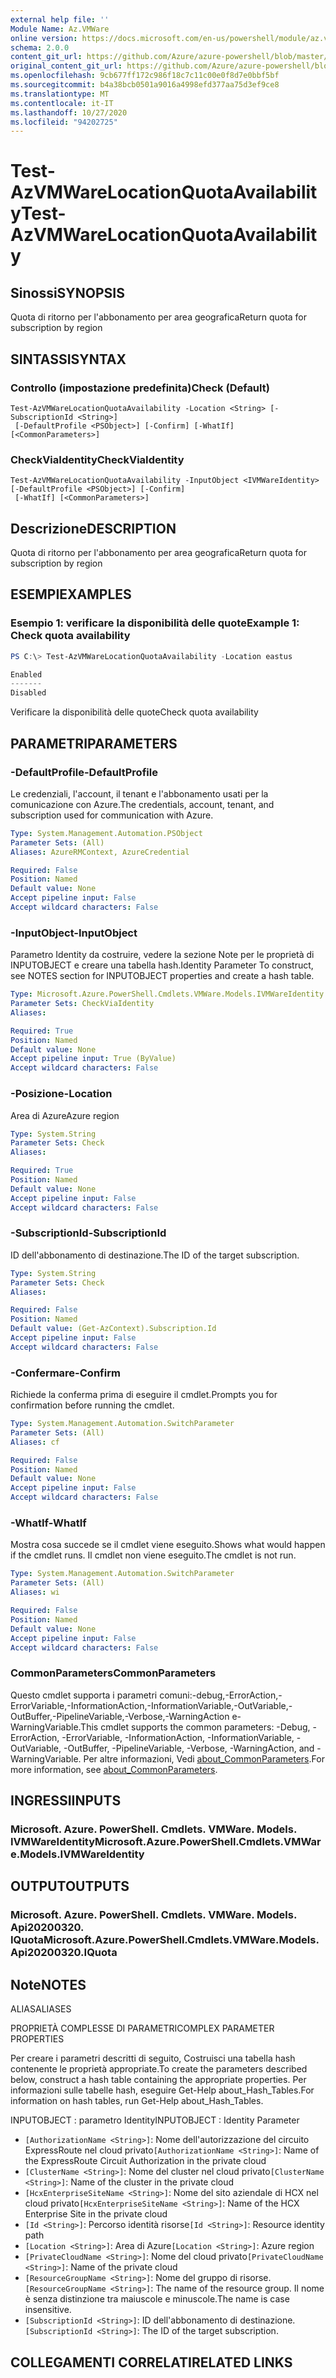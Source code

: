```yaml
---
external help file: ''
Module Name: Az.VMWare
online version: https://docs.microsoft.com/en-us/powershell/module/az.vmware/test-azvmwarelocationquotaavailability
schema: 2.0.0
content_git_url: https://github.com/Azure/azure-powershell/blob/master/src/VMWare/help/Test-AzVMWareLocationQuotaAvailability.md
original_content_git_url: https://github.com/Azure/azure-powershell/blob/master/src/VMWare/help/Test-AzVMWareLocationQuotaAvailability.md
ms.openlocfilehash: 9cb677ff172c986f18c7c11c00e0f8d7e0bbf5bf
ms.sourcegitcommit: b4a38bcb0501a9016a4998efd377aa75d3ef9ce8
ms.translationtype: MT
ms.contentlocale: it-IT
ms.lasthandoff: 10/27/2020
ms.locfileid: "94202725"
---
```

# <span data-ttu-id="d6d6a-101">Test-AzVMWareLocationQuotaAvailability</span><span class="sxs-lookup"><span data-stu-id="d6d6a-101">Test-AzVMWareLocationQuotaAvailability</span></span>

## <span data-ttu-id="d6d6a-102">Sinossi</span><span class="sxs-lookup"><span data-stu-id="d6d6a-102">SYNOPSIS</span></span>
<span data-ttu-id="d6d6a-103">Quota di ritorno per l'abbonamento per area geografica</span><span class="sxs-lookup"><span data-stu-id="d6d6a-103">Return quota for subscription by region</span></span>

## <span data-ttu-id="d6d6a-104">SINTASSI</span><span class="sxs-lookup"><span data-stu-id="d6d6a-104">SYNTAX</span></span>

### <span data-ttu-id="d6d6a-105">Controllo (impostazione predefinita)</span><span class="sxs-lookup"><span data-stu-id="d6d6a-105">Check (Default)</span></span>
```
Test-AzVMWareLocationQuotaAvailability -Location <String> [-SubscriptionId <String>]
 [-DefaultProfile <PSObject>] [-Confirm] [-WhatIf] [<CommonParameters>]
```

### <span data-ttu-id="d6d6a-106">CheckViaIdentity</span><span class="sxs-lookup"><span data-stu-id="d6d6a-106">CheckViaIdentity</span></span>
```
Test-AzVMWareLocationQuotaAvailability -InputObject <IVMWareIdentity> [-DefaultProfile <PSObject>] [-Confirm]
 [-WhatIf] [<CommonParameters>]
```

## <span data-ttu-id="d6d6a-107">Descrizione</span><span class="sxs-lookup"><span data-stu-id="d6d6a-107">DESCRIPTION</span></span>
<span data-ttu-id="d6d6a-108">Quota di ritorno per l'abbonamento per area geografica</span><span class="sxs-lookup"><span data-stu-id="d6d6a-108">Return quota for subscription by region</span></span>

## <span data-ttu-id="d6d6a-109">ESEMPI</span><span class="sxs-lookup"><span data-stu-id="d6d6a-109">EXAMPLES</span></span>

### <span data-ttu-id="d6d6a-110">Esempio 1: verificare la disponibilità delle quote</span><span class="sxs-lookup"><span data-stu-id="d6d6a-110">Example 1: Check quota availability</span></span>
```powershell
PS C:\> Test-AzVMWareLocationQuotaAvailability -Location eastus

Enabled
-------
Disabled
```

<span data-ttu-id="d6d6a-111">Verificare la disponibilità delle quote</span><span class="sxs-lookup"><span data-stu-id="d6d6a-111">Check quota availability</span></span>

## <span data-ttu-id="d6d6a-112">PARAMETRI</span><span class="sxs-lookup"><span data-stu-id="d6d6a-112">PARAMETERS</span></span>

### <span data-ttu-id="d6d6a-113">-DefaultProfile</span><span class="sxs-lookup"><span data-stu-id="d6d6a-113">-DefaultProfile</span></span>
<span data-ttu-id="d6d6a-114">Le credenziali, l'account, il tenant e l'abbonamento usati per la comunicazione con Azure.</span><span class="sxs-lookup"><span data-stu-id="d6d6a-114">The credentials, account, tenant, and subscription used for communication with Azure.</span></span>

```yaml
Type: System.Management.Automation.PSObject
Parameter Sets: (All)
Aliases: AzureRMContext, AzureCredential

Required: False
Position: Named
Default value: None
Accept pipeline input: False
Accept wildcard characters: False
```

### <span data-ttu-id="d6d6a-115">-InputObject</span><span class="sxs-lookup"><span data-stu-id="d6d6a-115">-InputObject</span></span>
<span data-ttu-id="d6d6a-116">Parametro Identity da costruire, vedere la sezione Note per le proprietà di INPUTOBJECT e creare una tabella hash.</span><span class="sxs-lookup"><span data-stu-id="d6d6a-116">Identity Parameter To construct, see NOTES section for INPUTOBJECT properties and create a hash table.</span></span>

```yaml
Type: Microsoft.Azure.PowerShell.Cmdlets.VMWare.Models.IVMWareIdentity
Parameter Sets: CheckViaIdentity
Aliases:

Required: True
Position: Named
Default value: None
Accept pipeline input: True (ByValue)
Accept wildcard characters: False
```

### <span data-ttu-id="d6d6a-117">-Posizione</span><span class="sxs-lookup"><span data-stu-id="d6d6a-117">-Location</span></span>
<span data-ttu-id="d6d6a-118">Area di Azure</span><span class="sxs-lookup"><span data-stu-id="d6d6a-118">Azure region</span></span>

```yaml
Type: System.String
Parameter Sets: Check
Aliases:

Required: True
Position: Named
Default value: None
Accept pipeline input: False
Accept wildcard characters: False
```

### <span data-ttu-id="d6d6a-119">-SubscriptionId</span><span class="sxs-lookup"><span data-stu-id="d6d6a-119">-SubscriptionId</span></span>
<span data-ttu-id="d6d6a-120">ID dell'abbonamento di destinazione.</span><span class="sxs-lookup"><span data-stu-id="d6d6a-120">The ID of the target subscription.</span></span>

```yaml
Type: System.String
Parameter Sets: Check
Aliases:

Required: False
Position: Named
Default value: (Get-AzContext).Subscription.Id
Accept pipeline input: False
Accept wildcard characters: False
```

### <span data-ttu-id="d6d6a-121">-Confermare</span><span class="sxs-lookup"><span data-stu-id="d6d6a-121">-Confirm</span></span>
<span data-ttu-id="d6d6a-122">Richiede la conferma prima di eseguire il cmdlet.</span><span class="sxs-lookup"><span data-stu-id="d6d6a-122">Prompts you for confirmation before running the cmdlet.</span></span>

```yaml
Type: System.Management.Automation.SwitchParameter
Parameter Sets: (All)
Aliases: cf

Required: False
Position: Named
Default value: None
Accept pipeline input: False
Accept wildcard characters: False
```

### <span data-ttu-id="d6d6a-123">-WhatIf</span><span class="sxs-lookup"><span data-stu-id="d6d6a-123">-WhatIf</span></span>
<span data-ttu-id="d6d6a-124">Mostra cosa succede se il cmdlet viene eseguito.</span><span class="sxs-lookup"><span data-stu-id="d6d6a-124">Shows what would happen if the cmdlet runs.</span></span>
<span data-ttu-id="d6d6a-125">Il cmdlet non viene eseguito.</span><span class="sxs-lookup"><span data-stu-id="d6d6a-125">The cmdlet is not run.</span></span>

```yaml
Type: System.Management.Automation.SwitchParameter
Parameter Sets: (All)
Aliases: wi

Required: False
Position: Named
Default value: None
Accept pipeline input: False
Accept wildcard characters: False
```

### <span data-ttu-id="d6d6a-126">CommonParameters</span><span class="sxs-lookup"><span data-stu-id="d6d6a-126">CommonParameters</span></span>
<span data-ttu-id="d6d6a-127">Questo cmdlet supporta i parametri comuni:-debug,-ErrorAction,-ErrorVariable,-InformationAction,-InformationVariable,-OutVariable,-OutBuffer,-PipelineVariable,-Verbose,-WarningAction e-WarningVariable.</span><span class="sxs-lookup"><span data-stu-id="d6d6a-127">This cmdlet supports the common parameters: -Debug, -ErrorAction, -ErrorVariable, -InformationAction, -InformationVariable, -OutVariable, -OutBuffer, -PipelineVariable, -Verbose, -WarningAction, and -WarningVariable.</span></span> <span data-ttu-id="d6d6a-128">Per altre informazioni, Vedi [about_CommonParameters](http://go.microsoft.com/fwlink/?LinkID=113216).</span><span class="sxs-lookup"><span data-stu-id="d6d6a-128">For more information, see [about_CommonParameters](http://go.microsoft.com/fwlink/?LinkID=113216).</span></span>

## <span data-ttu-id="d6d6a-129">INGRESSI</span><span class="sxs-lookup"><span data-stu-id="d6d6a-129">INPUTS</span></span>

### <span data-ttu-id="d6d6a-130">Microsoft. Azure. PowerShell. Cmdlets. VMWare. Models. IVMWareIdentity</span><span class="sxs-lookup"><span data-stu-id="d6d6a-130">Microsoft.Azure.PowerShell.Cmdlets.VMWare.Models.IVMWareIdentity</span></span>

## <span data-ttu-id="d6d6a-131">OUTPUT</span><span class="sxs-lookup"><span data-stu-id="d6d6a-131">OUTPUTS</span></span>

### <span data-ttu-id="d6d6a-132">Microsoft. Azure. PowerShell. Cmdlets. VMWare. Models. Api20200320. IQuota</span><span class="sxs-lookup"><span data-stu-id="d6d6a-132">Microsoft.Azure.PowerShell.Cmdlets.VMWare.Models.Api20200320.IQuota</span></span>

## <span data-ttu-id="d6d6a-133">Note</span><span class="sxs-lookup"><span data-stu-id="d6d6a-133">NOTES</span></span>

<span data-ttu-id="d6d6a-134">ALIAS</span><span class="sxs-lookup"><span data-stu-id="d6d6a-134">ALIASES</span></span>

<span data-ttu-id="d6d6a-135">PROPRIETÀ COMPLESSE DI PARAMETRI</span><span class="sxs-lookup"><span data-stu-id="d6d6a-135">COMPLEX PARAMETER PROPERTIES</span></span>

<span data-ttu-id="d6d6a-136">Per creare i parametri descritti di seguito, Costruisci una tabella hash contenente le proprietà appropriate.</span><span class="sxs-lookup"><span data-stu-id="d6d6a-136">To create the parameters described below, construct a hash table containing the appropriate properties.</span></span> <span data-ttu-id="d6d6a-137">Per informazioni sulle tabelle hash, eseguire Get-Help about_Hash_Tables.</span><span class="sxs-lookup"><span data-stu-id="d6d6a-137">For information on hash tables, run Get-Help about_Hash_Tables.</span></span>


<span data-ttu-id="d6d6a-138">INPUTOBJECT <IVMWareIdentity> : parametro Identity</span><span class="sxs-lookup"><span data-stu-id="d6d6a-138">INPUTOBJECT <IVMWareIdentity>: Identity Parameter</span></span>
  - <span data-ttu-id="d6d6a-139">`[AuthorizationName <String>]`: Nome dell'autorizzazione del circuito ExpressRoute nel cloud privato</span><span class="sxs-lookup"><span data-stu-id="d6d6a-139">`[AuthorizationName <String>]`: Name of the ExpressRoute Circuit Authorization in the private cloud</span></span>
  - <span data-ttu-id="d6d6a-140">`[ClusterName <String>]`: Nome del cluster nel cloud privato</span><span class="sxs-lookup"><span data-stu-id="d6d6a-140">`[ClusterName <String>]`: Name of the cluster in the private cloud</span></span>
  - <span data-ttu-id="d6d6a-141">`[HcxEnterpriseSiteName <String>]`: Nome del sito aziendale di HCX nel cloud privato</span><span class="sxs-lookup"><span data-stu-id="d6d6a-141">`[HcxEnterpriseSiteName <String>]`: Name of the HCX Enterprise Site in the private cloud</span></span>
  - <span data-ttu-id="d6d6a-142">`[Id <String>]`: Percorso identità risorse</span><span class="sxs-lookup"><span data-stu-id="d6d6a-142">`[Id <String>]`: Resource identity path</span></span>
  - <span data-ttu-id="d6d6a-143">`[Location <String>]`: Area di Azure</span><span class="sxs-lookup"><span data-stu-id="d6d6a-143">`[Location <String>]`: Azure region</span></span>
  - <span data-ttu-id="d6d6a-144">`[PrivateCloudName <String>]`: Nome del cloud privato</span><span class="sxs-lookup"><span data-stu-id="d6d6a-144">`[PrivateCloudName <String>]`: Name of the private cloud</span></span>
  - <span data-ttu-id="d6d6a-145">`[ResourceGroupName <String>]`: Nome del gruppo di risorse.</span><span class="sxs-lookup"><span data-stu-id="d6d6a-145">`[ResourceGroupName <String>]`: The name of the resource group.</span></span> <span data-ttu-id="d6d6a-146">Il nome è senza distinzione tra maiuscole e minuscole.</span><span class="sxs-lookup"><span data-stu-id="d6d6a-146">The name is case insensitive.</span></span>
  - <span data-ttu-id="d6d6a-147">`[SubscriptionId <String>]`: ID dell'abbonamento di destinazione.</span><span class="sxs-lookup"><span data-stu-id="d6d6a-147">`[SubscriptionId <String>]`: The ID of the target subscription.</span></span>

## <span data-ttu-id="d6d6a-148">COLLEGAMENTI CORRELATI</span><span class="sxs-lookup"><span data-stu-id="d6d6a-148">RELATED LINKS</span></span>


